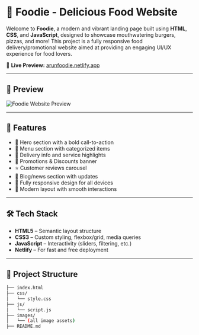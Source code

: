 # 🍔 Foodie - Delicious Food Website

Welcome to **Foodie**, a modern and vibrant landing page built using **HTML**, **CSS**, and **JavaScript**, designed to showcase mouthwatering burgers, pizzas, and more! This project is a fully responsive food delivery/promotional website aimed at providing an engaging UI/UX experience for food lovers.

🚀 **Live Preview:** [arunfoodie.netlify.app](http://arunfoodie.netlify.app)

---

## 📸 Preview

![Foodie Website Preview](https://github.com/user-attachments/assets/6cc24f14-9feb-4500-a5c4-b8384b5fdbc1)

---

## 🧾 Features

- 🍔 Hero section with a bold call-to-action
- 🍕 Menu section with categorized items
- 🛵 Delivery info and service highlights
- 🎯 Promotions & Discounts banner
- ⭐ Customer reviews carousel
- 📰 Blog/news section with updates
- 📱 Fully responsive design for all devices
- 🎨 Modern layout with smooth interactions

---

## 🛠️ Tech Stack

- **HTML5** – Semantic layout structure
- **CSS3** – Custom styling, flexbox/grid, media queries
- **JavaScript** – Interactivity (sliders, filtering, etc.)
- **Netlify** – For fast and free deployment

---

## 📁 Project Structure

```bash
├── index.html
├── css/
│   └── style.css
├── js/
│   └── script.js
├── images/
│   └── (all image assets)
├── README.md
